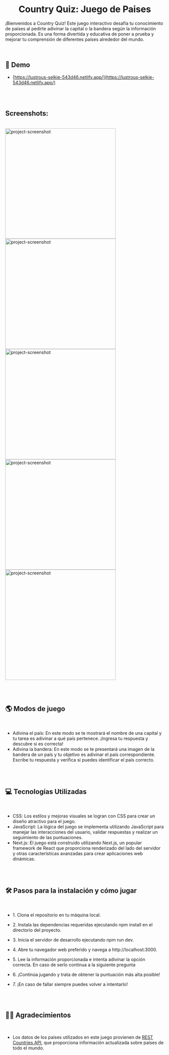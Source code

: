 <h1 align="center" id="title">Country Quiz: Juego de Paises</h1>

<p id="description">¡Bienvenidos a Country Quiz! Este juego interactivo desafía tu conocimiento de países al pedirte adivinar la capital o la bandera según la información proporcionada. Es una forma divertida y educativa de poner a prueba y mejorar tu comprensión de diferentes países alrededor del mundo.</p>
<br>
<h2>🚀 Demo</h2>

*   [https://lustrous-selkie-543d46.netlify.app/](https://lustrous-selkie-543d46.netlify.app/)


<br><br>
<h2>Screenshots:</h2><br>

<img src="https://i.postimg.cc/zDw1Kfvv/Create-Next-App.png" alt="project-screenshot" width="350" height="auto">
<img src="https://i.postimg.cc/6QDNL2C2/Create-Next-App-1.png" alt="project-screenshot" width="350" height="auto">
<img src="https://i.postimg.cc/1tw1WmKW/Create-Next-App-2.png" alt="project-screenshot" width="350" height="auto">
<img src="https://i.postimg.cc/HnmDRqZT/Create-Next-App-3.png" alt="project-screenshot" width="350" height="auto">
<img src="https://i.postimg.cc/j2h0bMmP/Create-Next-App-4.png" alt="project-screenshot" width="350" height="auto">


<br><br>
<h2>🌎 Modos de juego</h2><br>


*   Adivina el país: En este modo se te mostrará el nombre de una capital y tu tarea es adivinar a qué país pertenece. ¡Ingresa tu respuesta y descubre si es correcta!
*   Adivina la bandera: En este modo se te presentará una imagen de la bandera de un país y tu objetivo es adivinar el país correspondiente. Escribe tu respuesta y verifica si puedes identificar el país correcto.

<br><br>
<h2>💻 Tecnologías Utilizadas</h2><br>

*   CSS: Los estilos y mejoras visuales se logran con CSS para crear un diseño atractivo para el juego.
*   JavaScript: La lógica del juego se implementa utilizando JavaScript para manejar las interacciones del usuario, validar respuestas y realizar un seguimiento de las puntuaciones.
*   Next.js: El juego está construido utilizando Next.js, un popular framework de React que proporciona renderizado del lado del servidor y otras características avanzadas para crear aplicaciones web dinámicas.

<br><br>
<h2>🛠️ Pasos para la instalación y cómo jugar</h2><br>

*   <p>1. Clona el repositorio en tu máquina local.</p>

*   <p>2. Instala las dependencias requeridas ejecutando npm install en el directorio del proyecto.</p>

*   <p>3. Inicia el servidor de desarrollo ejecutando npm run dev.</p>

*   <p>4. Abre tu navegador web preferido y navega a http://localhost:3000.</p>

*   <p>5. Lee la información proporcionada e intenta adivinar la opción correcta. En caso de serlo continua a la siguiente pregunta</p>

*   <p>6. ¡Continúa jugando y trata de obtener la puntuación más alta posible!</p>

*   <p>7. ¡En caso de fallar siempre puedes volver a intentarlo!</p>

<br><br>
<h2>🙌🏻 Agradecimientos</h2><br>

*   Los datos de los países utilizados en este juego provienen de [REST Countries API](https://restcountries.com/), que proporciona información actualizada sobre países de todo el mundo.